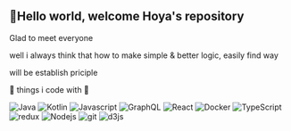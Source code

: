 <h2>🤖Hello world, welcome Hoya's repository</h2>
<p>Glad to meet everyone</p>
  
<p>
well i always think that how to make simple & better logic, easily find way
</p>

will be establish priciple

👾 things i code with 👾

<p>
  <img alt="Java" src="https://img.shields.io/badge/java-%23ED8B00.svg?style=flat&logo=java" />
  <img alt="Kotlin" src="https://img.shields.io/badge/kotlin-%230095D5.svg?style=flat&logo=kotlin" />
  <img alt="Javascript" src="https://img.shields.io/badge/javascript-%23323330.svg?style=flat&logo=javascript" />
  <img alt="GraphQL" src="https://img.shields.io/badge/-GraphQL-E10098?style=flat-square&logo=graphql&logoColor=white" />
  <img alt="React" src="https://img.shields.io/badge/react-%2320232a.svg?style=flat&logo=react" />
  <img alt="Docker" src="https://img.shields.io/badge/docker-%230db7ed.svg?style=flat&logo=docker&logoColor=white" />
  <img alt="TypeScript" src="https://img.shields.io/badge/typescript-%23007ACC.svg?style=flat&logo=typescript&logoColor=white" />
  <img alt="redux" src="https://img.shields.io/badge/redux-%23593d88.svg?style=flat&logo=redux&logoColor=white" />
  <img alt="Nodejs" src="https://img.shields.io/badge/node.js-6DA55F?style=flat&logo=Node.js&logoColor=white" />
  <img alt="git" src="https://img.shields.io/badge/git-%23F05033.svg?style=flat&logo=git&logoColor=white" />
  <img alt="d3js" src="https://img.shields.io/badge/-D3.js-F9A03C?style=flat&logo=d3.js&logoColor=white" />
</p>
